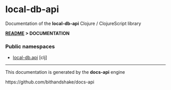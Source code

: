
# <strong>local-db-api</strong>

<p>Documentation of the <strong>local-db-api</strong> Clojure / ClojureScript library</p>

<strong>[README](../README.md) > DOCUMENTATION</strong>

### Public namespaces

* [local-db.api](clj/local-db/API.md) [clj]

---

<p>This documentation is generated by the <strong>docs-api</strong> engine</p>
https://github.com/bithandshake/docs-api
